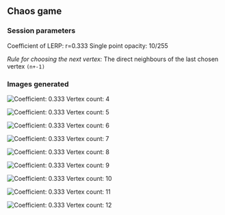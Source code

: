 ## Chaos game
### Session parameters

Coefficient of LERP: r=0.333
Single point opacity: 10/255

*Rule for choosing the next vertex:*
The direct neighbours of the last chosen vertex ```(n+-1)```

### Images generated

![Coefficient: 0.333 Vertex count: 4](vc4_c0.333.png)

![Coefficient: 0.333 Vertex count: 5](vc5_c0.333.png)

![Coefficient: 0.333 Vertex count: 6](vc6_c0.333.png)

![Coefficient: 0.333 Vertex count: 7](vc7_c0.333.png)

![Coefficient: 0.333 Vertex count: 8](vc8_c0.333.png)

![Coefficient: 0.333 Vertex count: 9](vc9_c0.333.png)

![Coefficient: 0.333 Vertex count: 10](vc10_c0.333.png)

![Coefficient: 0.333 Vertex count: 11](vc11_c0.333.png)

![Coefficient: 0.333 Vertex count: 12](vc12_c0.333.png)